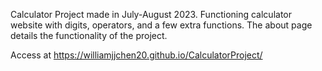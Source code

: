 Calculator Project made in July-August 2023. 
Functioning calculator website with digits, operators, and a few extra functions. The about page details the functionality of the project. 

Access at https://williamjjchen20.github.io/CalculatorProject/
